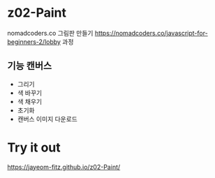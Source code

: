 # z02-Paint
nomadcoders.co 그림판 만들기
https://nomadcoders.co/javascript-for-beginners-2/lobby 과정

## 기능 캔버스
- 그리기
- 색 바꾸기
- 색 채우기
- 초기화
- 캔버스 이미지 다운로드

# Try it out
https://jayeom-fitz.github.io/z02-Paint/
